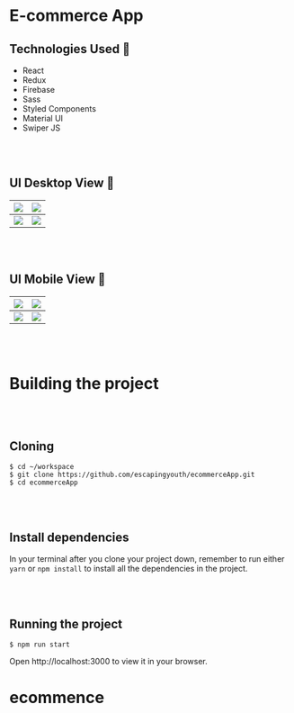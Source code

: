 # E-commerce App

## Technologies Used 💫

- React
- Redux
- Firebase
- Sass
- Styled Components
- Material UI
- Swiper JS

<br>
<br>

## UI Desktop View 🌠

| <img src="https://user-images.githubusercontent.com/79151294/236272619-d8396d07-3b94-4b93-84c0-a8a44d19f04c.png" > | <img src="https://user-images.githubusercontent.com/79151294/236270637-7801ef4b-7a18-4e02-a170-77819017f4f4.png"> |
| ------------------------------------------------------------------------------------------------------------------ | ----------------------------------------------------------------------------------------------------------------- |
| <img src="https://user-images.githubusercontent.com/79151294/236270370-57f5c734-e840-4bdd-a3db-fdba67c11ba8.png">  | <img src="https://user-images.githubusercontent.com/79151294/236270926-db715734-6891-4721-87c2-6cf827a3bba9.png"> |

<br>
<br>

## UI Mobile View 🌠

| <img src="https://user-images.githubusercontent.com/79151294/236272287-f642e8a5-1885-4444-981c-1208dded510d.png" > | <img src="https://user-images.githubusercontent.com/79151294/236271442-bf3c664e-549b-4356-a1f3-9508f0449cd3.png" > |
| ------------------------------------------------------------------------------------------------------------------ | ------------------------------------------------------------------------------------------------------------------ |
| <img src="https://user-images.githubusercontent.com/79151294/236271089-1dc26eda-bf60-46b5-acb2-13ffd88ee6e3.png">  | <img src="https://user-images.githubusercontent.com/79151294/236271633-49cc1af7-2985-428b-bded-1457f1b70ed6.png" > |

<br>
<br>

# Building the project

<br>
<br>

## Cloning

```shell
$ cd ~/workspace
$ git clone https://github.com/escapingyouth/ecommerceApp.git
$ cd ecommerceApp
```

<br>
<br>

## Install dependencies

In your terminal after you clone your project down, remember to run either `yarn` or `npm install` to install all the dependencies in the project.

<br>
<br>

## Running the project

```shell
$ npm run start
```

Open http://localhost:3000 to view it in your browser.
# ecommence
